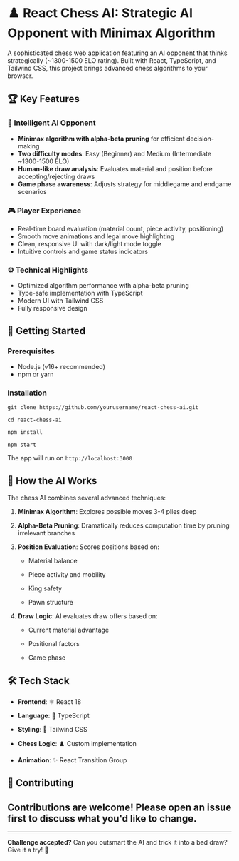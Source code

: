 # ♟️ React Chess AI: Strategic AI Opponent with Minimax Algorithm

A sophisticated chess web application featuring an AI opponent that thinks strategically (~1300-1500 ELO rating). Built with React, TypeScript, and Tailwind CSS, this project brings advanced chess algorithms to your browser.

## 🏆 Key Features

### 🤖 Intelligent AI Opponent
- **Minimax algorithm with alpha-beta pruning** for efficient decision-making
- **Two difficulty modes**: Easy (Beginner) and Medium (Intermediate ~1300-1500 ELO)
- **Human-like draw analysis**: Evaluates material and position before accepting/rejecting draws
- **Game phase awareness**: Adjusts strategy for middlegame and endgame scenarios

### 🎮 Player Experience
- Real-time board evaluation (material count, piece activity, positioning)
- Smooth move animations and legal move highlighting
- Clean, responsive UI with dark/light mode toggle
- Intuitive controls and game status indicators

### ⚙️ Technical Highlights
- Optimized algorithm performance with alpha-beta pruning
- Type-safe implementation with TypeScript
- Modern UI with Tailwind CSS
- Fully responsive design

## 🚀 Getting Started

### Prerequisites
- Node.js (v16+ recommended)
- npm or yarn

### Installation
```
git clone https://github.com/yourusername/react-chess-ai.git
```
```
cd react-chess-ai
```
```
npm install
```
```
npm start
```

The app will run on `http://localhost:3000`

🧠 How the AI Works
-------------------

The chess AI combines several advanced techniques:

1.  **Minimax Algorithm**: Explores possible moves 3-4 plies deep

2.  **Alpha-Beta Pruning**: Dramatically reduces computation time by pruning irrelevant branches

3.  **Position Evaluation**: Scores positions based on:

    -   Material balance

    -   Piece activity and mobility

    -   King safety

    -   Pawn structure

4.  **Draw Logic**: AI evaluates draw offers based on:

    -   Current material advantage

    -   Positional factors

    -   Game phase

🛠️ Tech Stack
--------------

-   **Frontend**: ⚛️ React 18

-   **Language**: 📜 TypeScript

-   **Styling**: 🎨 Tailwind CSS

-   **Chess Logic**: ♟️ Custom implementation

-   **Animation**: ✨ React Transition Group

🤝 Contributing
---------------

Contributions are welcome! Please open an issue first to discuss what you'd like to change.
-------------

* * * * *

**Challenge accepted?** Can you outsmart the AI and trick it into a bad draw? Give it a try! 🏁
